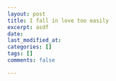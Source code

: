 ```yaml
---
layout: post
title: I fall in love too easily
excerpt: asdf
date: 
last_modified_at: 
categories: []
tags: []
comments: false

---
```

